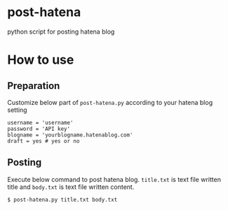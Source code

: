 # post-hatena
python script for posting hatena blog

# How to use

## Preparation
 Customize below part of `post-hatena.py` according to your hatena blog setting

~~~~
username = 'username'
password = 'API key'
blogname = 'yourblogname.hatenablog.com'
draft = yes # yes or no
~~~~
## Posting
 Execute below command to post hatena blog. `title.txt` is text file written title and `body.txt` is text file written content.

~~~~
$ post-hatena.py title.txt body.txt
~~~~
